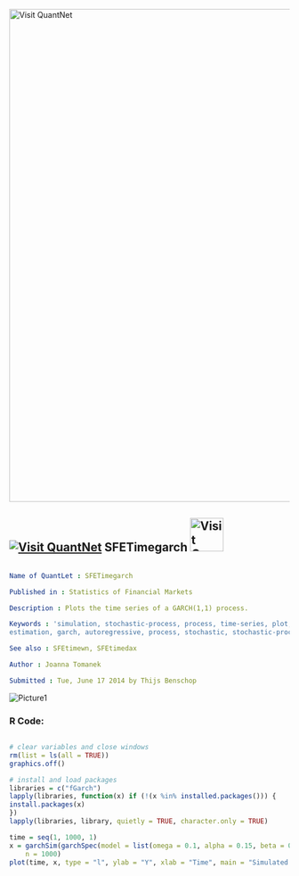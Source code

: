 
[<img src="https://github.com/QuantLet/Styleguide-and-FAQ/blob/master/pictures/banner.png" width="884" alt="Visit QuantNet">](http://quantlet.de/)

## [<img src="https://github.com/QuantLet/Styleguide-and-FAQ/blob/master/pictures/qloqo.png" alt="Visit QuantNet">](http://quantlet.de/) **SFETimegarch** [<img src="https://github.com/QuantLet/Styleguide-and-FAQ/blob/master/pictures/QN2.png" width="60" alt="Visit QuantNet 2.0">](http://quantlet.de/)

```yaml

Name of QuantLet : SFETimegarch

Published in : Statistics of Financial Markets

Description : Plots the time series of a GARCH(1,1) process.

Keywords : 'simulation, stochastic-process, process, time-series, plot, graphical representation,
estimation, garch, autoregressive, process, stochastic, stochastic-process, volatility'

See also : SFEtimewn, SFEtimedax

Author : Joanna Tomanek

Submitted : Tue, June 17 2014 by Thijs Benschop

```

![Picture1](SFETimegarch-1.png)


### R Code:
```r

# clear variables and close windows
rm(list = ls(all = TRUE))
graphics.off()

# install and load packages
libraries = c("fGarch")
lapply(libraries, function(x) if (!(x %in% installed.packages())) {
install.packages(x)
})
lapply(libraries, library, quietly = TRUE, character.only = TRUE)

time = seq(1, 1000, 1)
x = garchSim(garchSpec(model = list(omega = 0.1, alpha = 0.15, beta = 0.8), rseed = 100), 
    n = 1000)
plot(time, x, type = "l", ylab = "Y", xlab = "Time", main = "Simulated GARCH(1,1) Process")

```
